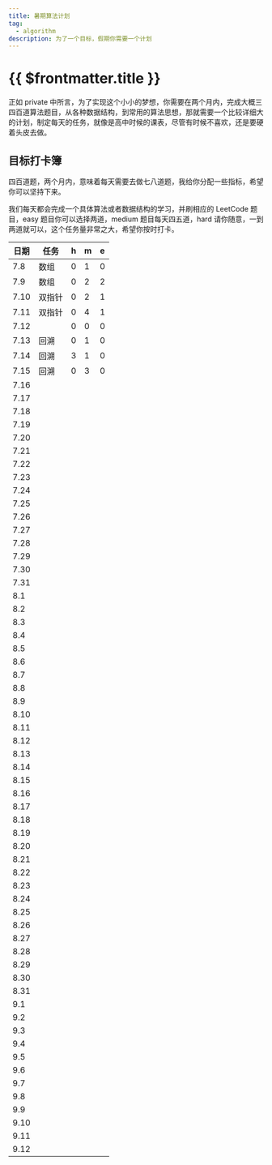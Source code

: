```yaml
---
title: 暑期算法计划
tag:
  - algorithm
description: 为了一个目标，假期你需要一个计划
---
```


# {{ $frontmatter.title }}

正如 private 中所言，为了实现这个小小的梦想，你需要在两个月内，完成大概三四百道算法题目，从各种数据结构，到常用的算法思想，那就需要一个比较详细大的计划，制定每天的任务，就像是高中时候的课表，尽管有时候不喜欢，还是要硬着头皮去做。

## 目标打卡簿

四百道题，两个月内，意味着每天需要去做七八道题，我给你分配一些指标，希望你可以坚持下来。

我们每天都会完成一个具体算法或者数据结构的学习，并刷相应的 LeetCode 题目，easy 题目你可以选择两道，medium 题目每天四五道，hard 请你随意，一到两道就可以，这个任务量非常之大，希望你按时打卡。

| 日期 | 任务   | h   | m   | e   |
| ---- | ------ | --- | --- | --- |
| 7.8  | 数组   | 0   | 1   | 0   |
| 7.9  | 数组   | 0   | 2   | 2   |
| 7.10 | 双指针 | 0   | 2   | 1   |
| 7.11 | 双指针 | 0   | 4   | 1   |
| 7.12 |        | 0   | 0   | 0   |
| 7.13 | 回溯   | 0   | 1   | 0   |
| 7.14 | 回溯   | 3   | 1   | 0   |
| 7.15 | 回溯   | 0   | 3   | 0   |
| 7.16 |        |     |     |     |
| 7.17 |        |     |     |     |
| 7.18 |        |     |     |     |
| 7.19 |        |     |     |     |
| 7.20 |        |     |     |     |
| 7.21 |        |     |     |     |
| 7.22 |        |     |     |     |
| 7.23 |        |     |     |     |
| 7.24 |        |     |     |     |
| 7.25 |        |     |     |     |
| 7.26 |        |     |     |     |
| 7.27 |        |     |     |     |
| 7.28 |        |     |     |     |
| 7.29 |        |     |     |     |
| 7.30 |        |     |     |     |
| 7.31 |        |     |     |     |
| 8.1  |        |     |     |     |
| 8.2  |        |     |     |     |
| 8.3  |        |     |     |     |
| 8.4  |        |     |     |     |
| 8.5  |        |     |     |     |
| 8.6  |        |     |     |     |
| 8.7  |        |     |     |     |
| 8.8  |        |     |     |     |
| 8.9  |        |     |     |     |
| 8.10 |        |     |     |     |
| 8.11 |        |     |     |     |
| 8.12 |        |     |     |     |
| 8.13 |        |     |     |     |
| 8.14 |        |     |     |     |
| 8.15 |        |     |     |     |
| 8.16 |        |     |     |     |
| 8.17 |        |     |     |     |
| 8.18 |        |     |     |     |
| 8.19 |        |     |     |     |
| 8.20 |        |     |     |     |
| 8.21 |        |     |     |     |
| 8.22 |        |     |     |     |
| 8.23 |        |     |     |     |
| 8.24 |        |     |     |     |
| 8.25 |        |     |     |     |
| 8.26 |        |     |     |     |
| 8.27 |        |     |     |     |
| 8.28 |        |     |     |     |
| 8.29 |        |     |     |     |
| 8.30 |        |     |     |     |
| 8.31 |        |     |     |     |
| 9.1  |        |     |     |     |
| 9.2  |        |     |     |     |
| 9.3  |        |     |     |     |
| 9.4  |        |     |     |     |
| 9.5  |        |     |     |     |
| 9.6  |        |     |     |     |
| 9.7  |        |     |     |     |
| 9.8  |        |     |     |     |
| 9.9  |        |     |     |     |
| 9.10 |        |     |     |     |
| 9.11 |        |     |     |     |
| 9.12 |        |     |     |     |
